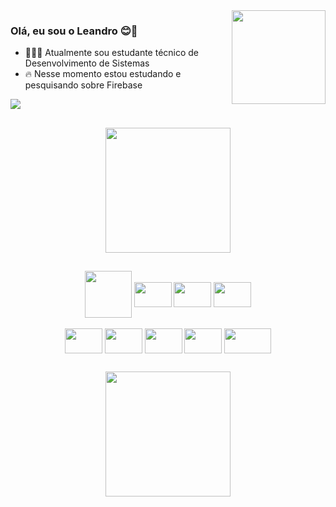 <img align="right" width="150" src="https://c.tenor.com/JbCR18dg7qkAAAAC/duck-pixel.gif" />

### Olá, eu sou o Leandro 😊👋
- 👨🏽‍🎓 Atualmente sou estudante técnico de Desenvolvimento de Sistemas
- 🔥 Nesse momento estou estudando e pesquisando sobre Firebase 


<div>
<a target="_blank" href="https://www.linkedin.com/in/leandro-coelho-2942a9220"><img src="https://img.shields.io/badge/LinkedIn-0077B5?style=for-the-badge&logo=linkedin&logoColor=white"></a>
</div>


##
<div align="center"> 
<img height="200em" src="https://github-readme-stats.vercel.app/api/top-langs/?username=lean-dro&show_icons=true&theme=dark&locale=pt-br&layout=compact"/>
</div>

##
<div align="center">    
<a href="https://www.credly.com/badges/035f7333-5c05-4b4e-a2ee-b4c0e8aa484f/public_url"><img align="center" width="75"  src="https://images.credly.com/size/110x110/images/4136ced8-75d5-4afb-8677-40b6236e2672/azure-ai-fundamentals-600x600.png" /></a>


<img align="center" width="60" height="40" src="https://cdn.jsdelivr.net/gh/devicons/devicon/icons/html5/html5-plain-wordmark.svg" />
<img align="center" width="60" height="40" src="https://cdn.jsdelivr.net/gh/devicons/devicon/icons/css3/css3-plain-wordmark.svg" />
<img align="center" width="60" height="40" src="https://cdn.jsdelivr.net/gh/devicons/devicon/icons/react/react-original.svg" />
<br>
<br>
<img align="center" width="60" height="40" src="https://cdn.jsdelivr.net/gh/devicons/devicon/icons/php/php-original.svg" />
<img align="center" width="60" height="40" src="https://cdn.jsdelivr.net/gh/devicons/devicon/icons/javascript/javascript-original.svg" />
<img align="center" width="60" height="40" src="https://cdn.jsdelivr.net/gh/devicons/devicon/icons/java/java-original-wordmark.svg" />

<img align="center" width="60" height="40" src="https://cdn.jsdelivr.net/gh/devicons/devicon/icons/mysql/mysql-original-wordmark.svg" />


<img align="center" width="75" height="40" src="https://cdn.jsdelivr.net/gh/devicons/devicon/icons/microsoftsqlserver/microsoftsqlserver-plain-wordmark.svg" />       
          

</div>


##
<div align="center">
<img height="200em" src="https://github-readme-stats.vercel.app/api?username=lean-dro&show_icons=true&theme=dark&locale=pt-br" />
</div>
